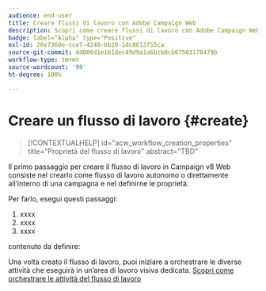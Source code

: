 ```yaml
---
audience: end-user
title: Creare flussi di lavoro con Adobe Campaign Web
description: Scopri come creare flussi di lavoro con Adobe Campaign Web
badge: label="Alpha" type="Positive"
exl-id: 26e7360e-cce7-4240-bb29-1dc8613f55ca
source-git-commit: dd006d1e161dec49d9a1a6bcb8cb67503178479b
workflow-type: tm+mt
source-wordcount: '99'
ht-degree: 100%

---
```



# Creare un flusso di lavoro {#create}

>[!CONTEXTUALHELP]
>id="acw_workflow_creation_properties"
>title="Proprietà del flusso di lavoro"
>abstract="TBD"

Il primo passaggio per creare il flusso di lavoro in Campaign v8 Web consiste nel crearlo come flusso di lavoro autonomo o direttamente all’interno di una campagna e nel definirne le proprietà.

Per farlo, esegui questi passaggi:

1. xxxx
1. xxxx
1. xxxx

contenuto da definire:

Una volta creato il flusso di lavoro, puoi iniziare a orchestrare le diverse attività che eseguirà in un’area di lavoro visiva dedicata. [Scopri come orchestrare le attività del flusso di lavoro](build-workflow.md)
